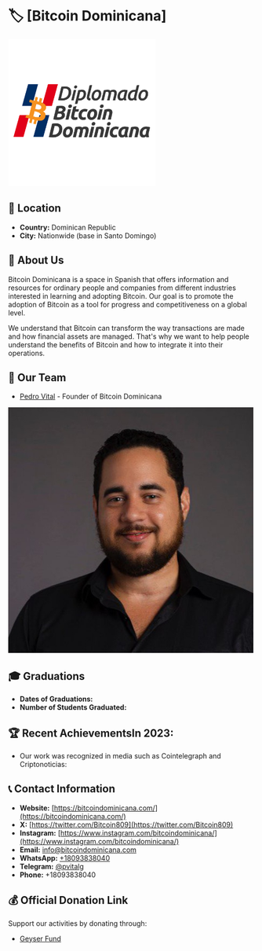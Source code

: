 
# 🏷️ [Bitcoin Dominicana]
<img src="https://github.com/CarpeDiemCuba/BitcoinDominicanaPictures/blob/main/diplomado-BTC-DOM-cuadrado-1.png" width="300"> <!-- 1 picture maximum -->

## 📍 Location
- **Country:** Dominican Republic
- **City:** Nationwide (base in Santo Domingo)

## 📖 About Us
Bitcoin Dominicana is a space in Spanish that offers information and resources for ordinary people and companies from different industries interested in learning and adopting Bitcoin. Our goal is to promote the adoption of Bitcoin as a tool for progress and competitiveness on a global level.

We understand that Bitcoin can transform the way transactions are made and how financial assets are managed. That's why we want to help people understand the benefits of Bitcoin and how to integrate it into their operations.

## 👥 Our Team

- [Pedro Vital](https://twitter.com/pvitalg)  - Founder of Bitcoin Dominicana

<img src="https://github.com/CarpeDiemCuba/BitcoinDominicanaPictures/blob/main/pedrovital.jpg" width="500" alt="Team Picture"> <!-- 1 picture maximum -->

## 🎓 Graduations
- **Dates of Graduations:** 
- **Number of Students Graduated:**

## 🏆 Recent AchievementsIn 2023:

- Our work was recognized in media such as Cointelegraph and Criptonoticias:


## 📞 Contact Information
- **Website:** [https://bitcoindominicana.com/](https://bitcoindominicana.com/)
- **X:** [https://twitter.com/Bitcoin809](https://twitter.com/Bitcoin809)
- **Instagram:** [https://www.instagram.com/bitcoindominicana/](https://www.instagram.com/bitcoindominicana/)
- **Email:** [info@bitcoindominicana.com]( info@bitcoindominicana.com)
- **WhatsApp:** [+18093838040](wa.me/+18093838040)
- **Telegram:** [@pvitalg](https://t.me/@pvitalg)
- **Phone:** +18093838040

## 💰 Official Donation Link
Support our activities by donating through:
  - [Geyser Fund](https://geyser.fund/project/bitcoindominicana)
